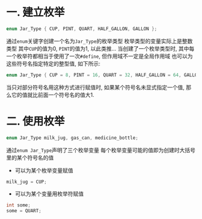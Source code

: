 # 一. 建立枚举
```c
enum Jar_Type { CUP, PINT, QUART, HALF_GALLON, GALLON };
```
通过`enum`关键字创建一个名为`Jar_Type`的枚举类型
枚举类型的变量实际上是整数类型
其中`CUP`的值为0, `PINT`的值为1, 以此类推...
当创建了一个枚举类型时, 其中每一个枚举符都相当于使用了一次`#define`, 但作用域不一定是全局作用域
也可以为这些符号名指定特定的整型值, 如下所示: 
```c
enum Jar_Type { CUP = 8, PINT = 16, QUART = 32, HALF_GALLON = 64, GALLON = 128 };
```
当只对部分符号名用这种方式进行赋值时, 如果某个符号名未显式指定一个值, 那么它的值就比前面一个符号名的值大1.
# 二. 使用枚举
```c
enum Jar_Type milk_jug, gas_can, medicine_bottle;
```
通过`enum Jar_Type`声明了三个枚举变量
每个枚举变量可能的值即为创建时大括号里的某个符号名的值
- 可以为某个枚举变量赋值
```c
milk_jug = CUP;
```
- 可以为某个变量用枚举符赋值
```c
int some;
some = QUART;
```
